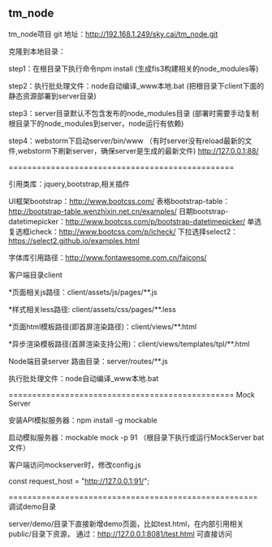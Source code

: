 ﻿## tm_node

tm_node项目
git 地址：http://192.168.1.249/sky.cai/tm_node.git

克隆到本地目录：

step1：在根目录下执行命令npm install
(生成fis3构建相关的node_modules等)

step2：执行批处理文件：node自动编译_www本地.bat
(把根目录下client下面的静态资源部署到server目录)

step3：server目录默认不包含发布的node_modules目录
(部署时需要手动复制根目录下的node_modules到server，node运行有依赖)

step4：webstorm下启动server/bin/www
 （有时server没有reload最新的文件,webstorm下刷新server，确保server是生成的最新文件)
http://127.0.0.1:88/

================================================

引用类库：jquery,bootstrap,相关插件

UI框架bootstrap：http://www.bootcss.com/
表格bootstrap-table：http://bootstrap-table.wenzhixin.net.cn/examples/
日期bootstrap-datetimepicker：http://www.bootcss.com/p/bootstrap-datetimepicker/
单选复选框icheck：http://www.bootcss.com/p/icheck/
下拉选择select2：https://select2.github.io/examples.html

字体库引用路径：http://www.fontawesome.com.cn/faicons/

客户端目录client

*页面相关js路径：client/assets/js/pages/**.js

*样式相关less路径: client/assets/css/pages/**.less

*页面html模板路径(即首屏渲染路径)：client/views/**.html

*异步渲染模板路径(首屏渲染支持公用)：client/views/templates/tpl/**.html

Node端目录server
路由目录：server/routes/**.js

执行批处理文件：node自动编译_www本地.bat

================================================
Mock Server

安装API模拟服务器：npm install -g mockable

启动模拟服务器：mockable mock -p 91 （根目录下执行或运行MockServer bat文件）

客户端访问mockserver时，修改config.js

const request_host = "http://127.0.0.1:91/";

=====================================================
调试demo目录

server/demo/目录下直接新增demo页面，比如test.html，在内部引用相关public/目录下资源，
通过：http://127.0.0.1:8081/test.html 可直接访问












